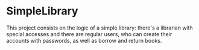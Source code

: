 # SimpleLibrary

This project consists on the logic of a simple library: there's a librarian with special accesses and there are regular users, who can create their accounts with passwords, as well as borrow and return books. 
